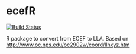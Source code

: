 # ecefR

[![Build Status](https://travis-ci.org/justinmooney/ecefR.svg?branch=master)](https://travis-ci.org/justinmooney/ecefR)

R package to convert from ECEF to LLA. 
Based on http://www.oc.nps.edu/oc2902w/coord/llhxyz.htm

